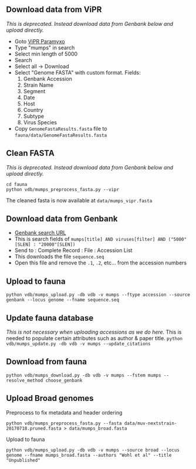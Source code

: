## Download data from ViPR

_This is deprecated. Instead download data from Genbank below and upload directly._
* Goto [ViPR Paramyxo](https://www.viprbrc.org/brc/vipr_genome_search.spg?method=ShowCleanSearch&decorator=paramyxo)
* Type "mumps" in search
* Select min length of 5000
* Search
* Select all ->  Download
* Select "Genome FASTA" with custom format. Fields:
  1. Genbank Accession
  2. Strain Name
  3. Segment
  4. Date
  5. Host
  6. Country
  7. Subtype
  8. Virus Species
* Copy `GenomeFastaResults.fasta` file to `fauna/data/GenomeFastaResults.fasta`

## Clean FASTA

_This is deprecated. Instead download data from Genbank below and upload directly._
```
cd fauna
python vdb/mumps_preprocess_fasta.py --vipr
```
The cleaned fasta is now available at `data/mumps_vipr.fasta`

## Download data from Genbank

* [Genbank search URL](https://www.ncbi.nlm.nih.gov/nuccore?term=mumps%5Btitle%5D%20AND%20viruses%5Bfilter%5D%20AND%20%28%225000%22%5BSLEN%5D%20%3A%20%2220000%22%5BSLEN%5D%29&cmd=DetailsSearch)
* This is search fields of `mumps[title] AND viruses[filter] AND ("5000"[SLEN] : "20000"[SLEN])`
* Send to : Complete Record : File : Accession List
* This downloads the file `sequence.seq`
* Open this file and remove the `.1`, `.2`, etc... from the accession numbers

## Upload to fauna

`python vdb/mumps_upload.py -db vdb -v mumps --ftype accession --source genbank --locus genome --fname sequence.seq`

## Update fauna database

_This is not necessary when uploading accessions as we do here._
This is needed to populate certain attributes such as author & paper title.
`python vdb/mumps_update.py -db vdb -v mumps --update_citations`

## Download from fauna

`python vdb/mumps_download.py -db vdb -v mumps --fstem mumps --resolve_method choose_genbank`

## Upload Broad genomes

Preprocess to fix metadata and header ordering

`python vdb/mumps_preprocess_fasta.py --fasta data/muv-nextstrain-20170718.pruned.fasta > data/mumps_broad.fasta`

Upload to fauna

`python vdb/mumps_upload.py -db vdb -v mumps --source broad --locus genome --fname mumps_broad.fasta --authors "Wohl et al" --title "Unpublished"`
